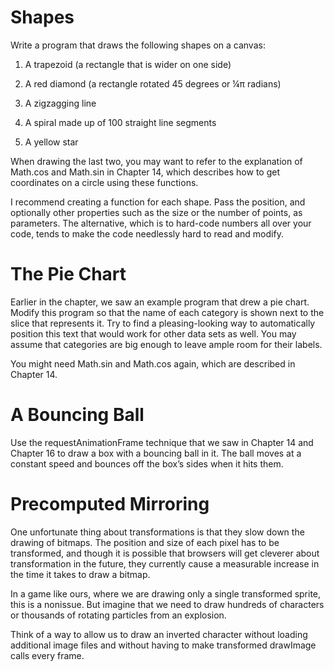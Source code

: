 # Shapes

Write a program that draws the following shapes on a canvas:

1. A trapezoid (a rectangle that is wider on one side)

2. A red diamond (a rectangle rotated 45 degrees or ¼π radians)

3. A zigzagging line

4. A spiral made up of 100 straight line segments

5. A yellow star

When drawing the last two, you may want to refer to the explanation of Math.cos and Math.sin in Chapter 14, which describes how to get coordinates on a circle using these functions.

I recommend creating a function for each shape. Pass the position, and optionally other properties such as the size or the number of points, as parameters. The alternative, which is to hard-code numbers all over your code, tends to make the code needlessly hard to read and modify.

# The Pie Chart

Earlier in the chapter, we saw an example program that drew a pie chart. Modify this program so that the name of each category is shown next to the slice that represents it. Try to find a pleasing-looking way to automatically position this text that would work for other data sets as well. You may assume that categories are big enough to leave ample room for their labels.

You might need Math.sin and Math.cos again, which are described in Chapter 14.

# A Bouncing Ball

Use the requestAnimationFrame technique that we saw in Chapter 14 and Chapter 16 to draw a box with a bouncing ball in it. The ball moves at a constant speed and bounces off the box’s sides when it hits them.

# Precomputed Mirroring

One unfortunate thing about transformations is that they slow down the drawing of bitmaps. The position and size of each pixel has to be transformed, and though it is possible that browsers will get cleverer about transformation in the future, they currently cause a measurable increase in the time it takes to draw a bitmap.

In a game like ours, where we are drawing only a single transformed sprite, this is a nonissue. But imagine that we need to draw hundreds of characters or thousands of rotating particles from an explosion.

Think of a way to allow us to draw an inverted character without loading additional image files and without having to make transformed drawImage calls every frame.
